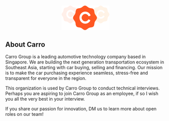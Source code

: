 <p align="center"><img src="https://github.com/carro-group-interviews/.github/blob/main/docs/images/carro.svg" width="150" alt="Carro"></p>

## About Carro
Carro Group is a leading automotive technology company based in Singapore. We are building the next generation transportation ecosystem in Southeast Asia, starting with car buying, selling and financing. Our mission is to make the car purchasing experience seamless, stress-free and transparent for everyone in the region.

This organization is used by Carro Group to conduct technical interviews. Perhaps you are aspiring to join Carro Group as an employee, if so I wish you all the very best in your interview.

If you share our passion for innovation, DM us to learn more about open roles on our team!
